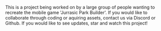 This is a project being worked on by a large group of people wanting to recreate the mobile game 'Jurrasic Park Builder'.
If you would like to collaborate through coding or aquiring assets, contact us via Discord or Github. 
If you would like to see updates, star and watch this project!  
